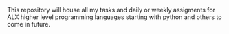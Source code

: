 This repository will house all my tasks and daily or weekly assigments for ALX higher level programming languages starting with python and others to come in future.
